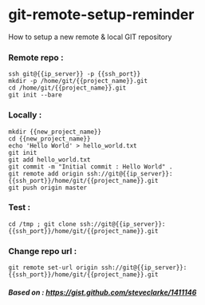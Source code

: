 # git-remote-setup-reminder
How to setup a new remote &amp; local GIT repository

### Remote repo :  
```
ssh git@{{ip_server}} -p {{ssh_port}}  
mkdir -p /home/git/{{project_name}}.git  
cd /home/git/{{project_name}}.git  
git init --bare  
```

### Locally :
```
mkdir {{new_project_name}}  
cd {{new_project_name}}  
echo 'Hello World' > hello_world.txt  
git init  
git add hello_world.txt  
git commit -m "Initial commit : Hello World" . 
git remote add origin ssh://git@{{ip_server}}:{{ssh_port}}/home/git/{{project_name}}.git  
git push origin master  
```

### Test :
```
cd /tmp ; git clone ssh://git@{{ip_server}}:{{ssh_port}}/home/git/{{project_name}}.git
```

### Change repo url :
```
git remote set-url origin ssh://git@{{ip_server}}:{{ssh_port}}/home/git/{{project_name}}.git
```

##### Based on : https://gist.github.com/steveclarke/1411146
